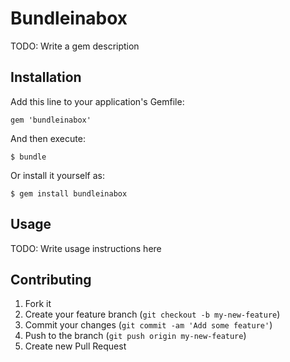 # Bundleinabox

TODO: Write a gem description

## Installation

Add this line to your application's Gemfile:

    gem 'bundleinabox'

And then execute:

    $ bundle

Or install it yourself as:

    $ gem install bundleinabox

## Usage

TODO: Write usage instructions here

## Contributing

1. Fork it
2. Create your feature branch (`git checkout -b my-new-feature`)
3. Commit your changes (`git commit -am 'Add some feature'`)
4. Push to the branch (`git push origin my-new-feature`)
5. Create new Pull Request
